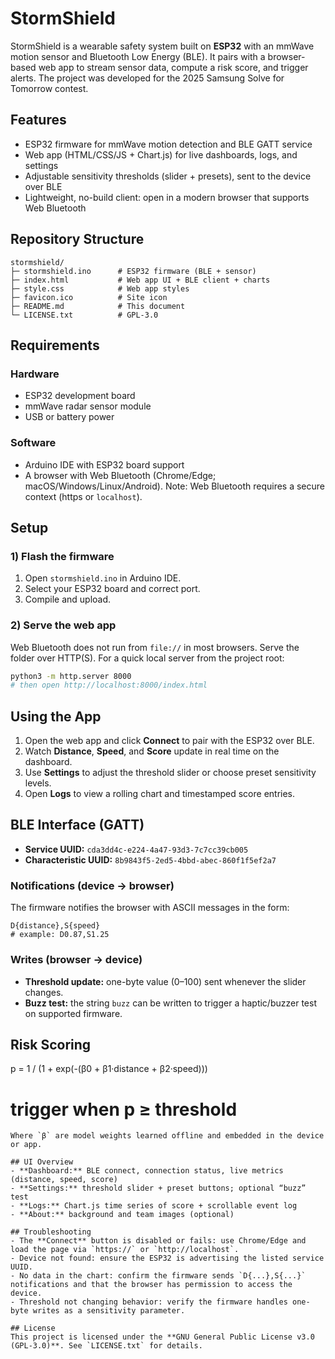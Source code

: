 # StormShield

StormShield is a wearable safety system built on **ESP32** with an mmWave motion sensor and Bluetooth Low Energy (BLE). It pairs with a browser-based web app to stream sensor data, compute a risk score, and trigger alerts. The project was developed for the 2025 Samsung Solve for Tomorrow contest.

## Features
- ESP32 firmware for mmWave motion detection and BLE GATT service
- Web app (HTML/CSS/JS + Chart.js) for live dashboards, logs, and settings
- Adjustable sensitivity thresholds (slider + presets), sent to the device over BLE
- Lightweight, no-build client: open in a modern browser that supports Web Bluetooth

## Repository Structure
```
stormshield/
├─ stormshield.ino      # ESP32 firmware (BLE + sensor)
├─ index.html           # Web app UI + BLE client + charts
├─ style.css            # Web app styles
├─ favicon.ico          # Site icon
├─ README.md            # This document
└─ LICENSE.txt          # GPL-3.0
```

## Requirements
### Hardware
- ESP32 development board
- mmWave radar sensor module
- USB or battery power

### Software
- Arduino IDE with ESP32 board support
- A browser with Web Bluetooth (Chrome/Edge; macOS/Windows/Linux/Android). Note: Web Bluetooth requires a secure context (https or `localhost`).

## Setup

### 1) Flash the firmware
1. Open `stormshield.ino` in Arduino IDE.
2. Select your ESP32 board and correct port.
3. Compile and upload.

### 2) Serve the web app
Web Bluetooth does not run from `file://` in most browsers. Serve the folder over HTTP(S). For a quick local server from the project root:
```bash
python3 -m http.server 8000
# then open http://localhost:8000/index.html
```

## Using the App
1. Open the web app and click **Connect** to pair with the ESP32 over BLE.
2. Watch **Distance**, **Speed**, and **Score** update in real time on the dashboard.
3. Use **Settings** to adjust the threshold slider or choose preset sensitivity levels.
4. Open **Logs** to view a rolling chart and timestamped score entries.

## BLE Interface (GATT)
- **Service UUID:** `cda3dd4c-e224-4a47-93d3-7c7cc39cb005`
- **Characteristic UUID:** `8b9843f5-2ed5-4bbd-abec-860f1f5ef2a7`

### Notifications (device → browser)
The firmware notifies the browser with ASCII messages in the form:
```
D{distance},S{speed}
# example: D0.87,S1.25
```

### Writes (browser → device)
- **Threshold update:** one-byte value (0–100) sent whenever the slider changes.
- **Buzz test:** the string `buzz` can be written to trigger a haptic/buzzer test on supported firmware.

## Risk Scoring
p = 1 / (1 + exp(-(β0 + β1·distance + β2·speed)))
# trigger when p ≥ threshold
```
Where `β` are model weights learned offline and embedded in the device or app.

## UI Overview
- **Dashboard:** BLE connect, connection status, live metrics (distance, speed, score)
- **Settings:** threshold slider + preset buttons; optional “buzz” test
- **Logs:** Chart.js time series of score + scrollable event log
- **About:** background and team images (optional)

## Troubleshooting
- The **Connect** button is disabled or fails: use Chrome/Edge and load the page via `https://` or `http://localhost`.
- Device not found: ensure the ESP32 is advertising the listed service UUID.
- No data in the chart: confirm the firmware sends `D{...},S{...}` notifications and that the browser has permission to access the device.
- Threshold not changing behavior: verify the firmware handles one-byte writes as a sensitivity parameter.

## License
This project is licensed under the **GNU General Public License v3.0 (GPL-3.0)**. See `LICENSE.txt` for details.
